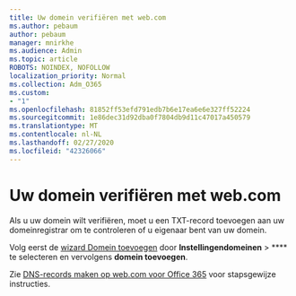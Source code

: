 ```yaml
---
title: Uw domein verifiëren met web.com
ms.author: pebaum
author: pebaum
manager: mnirkhe
ms.audience: Admin
ms.topic: article
ROBOTS: NOINDEX, NOFOLLOW
localization_priority: Normal
ms.collection: Adm_O365
ms.custom:
- "1"
ms.openlocfilehash: 81852ff53efd791edb7b6e17ea6e6e327ff52224
ms.sourcegitcommit: 1e86dec31d92dba0f7804db9d11c47017a450579
ms.translationtype: MT
ms.contentlocale: nl-NL
ms.lasthandoff: 02/27/2020
ms.locfileid: "42326066"
---
```

# <a name="verify-your-domain-with-webcom"></a>Uw domein verifiëren met web.com

Als u uw domein wilt verifiëren, moet u een TXT-record toevoegen aan uw domeinregistrar om te controleren of u eigenaar bent van uw domein. 

Volg eerst de [wizard Domein toevoegen](https://portal.office.com/adminportal/home#/Domains) door **Instellingendomeinen** \> **** te selecteren en vervolgens **domein toevoegen**.
  
Zie [DNS-records maken op web.com voor Office 365](https://docs.microsoft.com/microsoft-365/admin/dns/create-dns-records-at-web-com) voor stapsgewijze instructies.